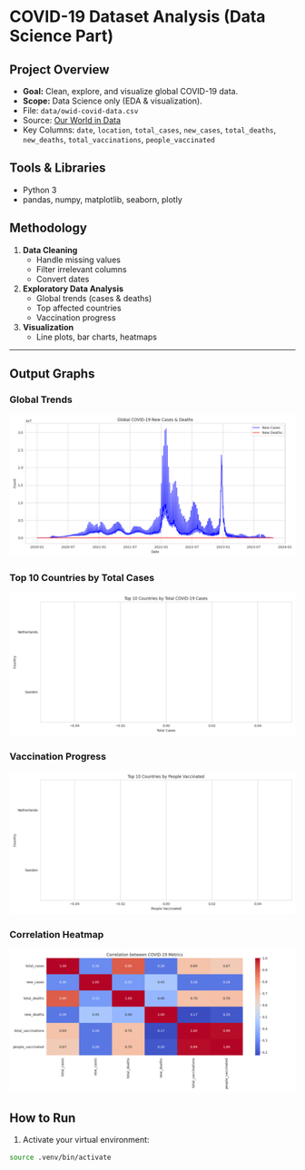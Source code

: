 # COVID-19 Dataset Analysis (Data Science Part)

## Project Overview
- **Goal:** Clean, explore, and visualize global COVID-19 data.
- **Scope:** Data Science only (EDA & visualization).  
- File: `data/owid-covid-data.csv`
- Source: [Our World in Data](https://ourworldindata.org/covid-data)
- Key Columns: `date`, `location`, `total_cases`, `new_cases`, `total_deaths`, `new_deaths`, `total_vaccinations`, `people_vaccinated`

## Tools & Libraries
- Python 3
- pandas, numpy, matplotlib, seaborn, plotly

## Methodology
1. **Data Cleaning**
   - Handle missing values
   - Filter irrelevant columns
   - Convert dates
2. **Exploratory Data Analysis**
   - Global trends (cases & deaths)
   - Top affected countries
   - Vaccination progress
3. **Visualization**
   - Line plots, bar charts, heatmaps

---

## Output Graphs

### Global Trends
![Global Trends](plots/global_trends.png)

### Top 10 Countries by Total Cases
![Top 10 Cases](plots/top10_cases.png)

### Vaccination Progress
![Top 10 Vaccinated](plots/top10_vaccinated.png)

### Correlation Heatmap
![Correlation Heatmap](plots/correlation_heatmap.png)


## How to Run
1. Activate your virtual environment:

```bash
source .venv/bin/activate
